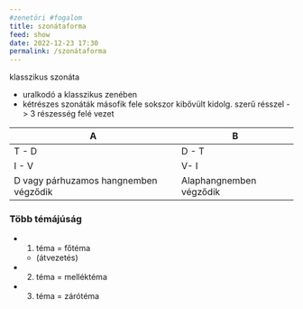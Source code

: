 ```yaml
---
#zenetöri #fogalom
title: szonátaforma
feed: show
date: 2022-12-23 17:30
permalink: /szonátaforma
---
```

klasszikus szonáta
- uralkodó a klasszikus zenében
- kétrészes szonáták másofik fele sokszor kibővült kidolg. szerű résszel -> 3 részesség felé vezet

| A     | B                       |
| ----- | ----------------------- |
| T - D | D - T                   |
| I - V | V- I                    |
| D vagy párhuzamos hangnemben végződik      | Alaphangnemben végződik |

### Több témájúság
- 1. téma = főtéma
	- (átvezetés)
- 2. téma = melléktéma
- 3. téma = zárótéma

